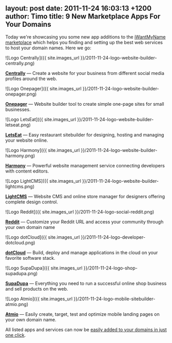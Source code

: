 layout: post
date: 2011-11-24 16:03:13 +1200
author: Timo
title: 9 New Marketplace Apps For Your Domains
----

Today we're showcasing you some new app additions to the [iWantMyName marketplace](https://iwantmyname.com/services) which helps you finding and setting up the best web services to host your domain names. Here we go:

![Logo Centrally]({{ site.images_url }}/2011-11-24-logo-website-builder-centrally.png)

[**Centrally**](https://iwantmyname.com/services/website-builder/centrally-custom-domain) &mdash; Create a website for your business from different social media profiles around the web.

![Logo Onepager]({{ site.images_url }}/2011-11-24-logo-website-builder-onepager.png)

[**Onepager**](https://iwantmyname.com/services/website-builder/onepage-business-websites) &mdash; Website builder tool to create simple one-page sites for small businesses.

![Logo LetsEat]({{ site.images_url }}/2011-11-24-logo-website-builder-letseat.png)

[**LetsEat**](https://iwantmyname.com/services/website-builder/custom-domain-letseatat) &mdash; Easy restaurant sitebuilder for designing, hosting and managing your website online.

![Logo Harmony]({{ site.images_url }}/2011-11-24-logo-website-builder-harmony.png)

[**Harmony**](https://iwantmyname.com/services/website-builder/harmony-custom-domain) &mdash; Powerful website management service connecting developers with content editors.

![Logo LightCMS]({{ site.images_url }}/2011-11-24-logo-website-builder-lightcms.png)

[**LightCMS**](https://iwantmyname.com/services/website-builder/buy-own-domain-lightcms) &mdash; Website CMS and online store manager for designers offering complete design control.

![Logo Reddit]({{ site.images_url }}/2011-11-24-logo-social-reddit.png)

[**Reddit**](https://iwantmyname.com/services/social-network/buy-reddit-domain) &mdash; Customize your Reddit URL and access your community through your own domain name

![Logo dotCloud]({{ site.images_url }}/2011-11-24-logo-developer-dotcloud.png)

[**dotCloud**](https://iwantmyname.com/services/developer/dotcloud-custom-domain) &mdash; Build, deploy and manage applications in the cloud on your favorite software stack.

![Logo SupaDupa]({{ site.images_url }}/2011-11-24-logo-shop-supadupa.png)

[**SupaDupa**](https://iwantmyname.com/services/ecommerce-hosting/supadupa-custom-domain) &mdash; Everything you need to run a successful online shop business and sell products on the web.

![Logo Atmio]({{ site.images_url }}/2011-11-24-logo-mobile-sitebuilder-atmio.png)

[**Atmio**](https://iwantmyname.com/services/mobile/atmio-sitebuilder) &mdash; Easily create, target, test and optimize mobile landing pages on your own domain name.

All listed apps and services can now be [easily added to your domains in just one click](https://iwantmyname.com/services).

